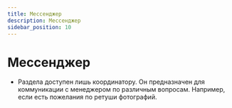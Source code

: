 ```yaml
---
title: Мессенджер
description: Мессенджер
sidebar_position: 10
---
```


# Мессенджер

* Раздела доступен лишь координатору. Он предназначен для коммуникации с менеджером по различным вопросам. Например, если есть пожелания по ретуши фотографий.
